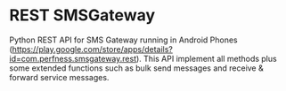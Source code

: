 # REST SMSGateway
Python REST API for SMS Gateway running in Android Phones (https://play.google.com/store/apps/details?id=com.perfness.smsgateway.rest).
This API implement all methods plus some extended functions such as bulk send messages and receive & forward service messages.

